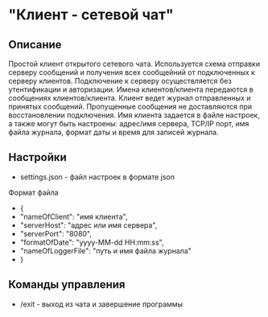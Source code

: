 # "Клиент - сетевой чат"

## Описание

Простой клиент открытого сетевого чата. Используется схема отправки серверу сообщений и получения всех сообщейний 
от подключенных к серверу клиентов. Подключение к серверу осуществляется без утентификации и авторизации. Имена клиентов/клиента передаются в сообщениях 
клиентов/клиента. Клиент ведет журнал отправленных и принятых сообщений. Пропущенные сообщения не доставляются при восстановлении подключения. 
Имя клиента задается в файле настроек, а также могут быть настроены: адрес/имя сервера, TCP/IP порт, имя файла журнала, формат даты и время для записей журнала.

## Настройки
 - settings.json - файл настроек в формате json

Формат файла  
- {
- "nameOfClient": "имя клиента",
- "serverHost": "адрес или имя сервера",
- "serverPort": "8080",
- "formatOfDate": "yyyy-MM-dd HH:mm:ss",
- "nameOfLoggerFile": "путь и имя файла журнала"
- }

## Команды управления
 - /exit - выход из чата и завершение программы

